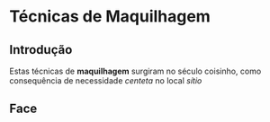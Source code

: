 # Técnicas de Maquilhagem

## Introdução

  Estas técnicas de **maquilhagem** surgiram no século coisinho, como consequência de necessidade *centeta* no local *sítio*

## Face
